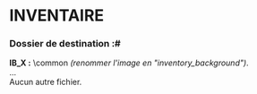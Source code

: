 # INVENTAIRE
### Dossier de destination :#
__IB_X :__ \common *(renommer l'image en "inventory_background")*.  
...  
Aucun autre fichier.
